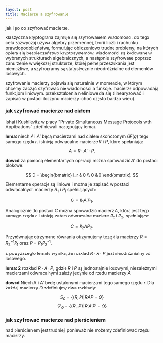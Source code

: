 ```yaml
---
layout: post
title: Macierze a szyfrowanie
---
```


jak i po co szyfrować macierze.

klaszyczna kryptografia zajmuje się szyfrowaniem wiadomości.
do tego celu zazwyczaj używa algebry przemiennej, teorii liczb i rachunku prawdopodobieństwa,
formułując obliczeniowo trudne problemy, na których opiera się bezpieczeństwo kryptosystemów.
wiadomości są kodowane w wybranych strukturach algebraicznych, a następnie szyfrowane poprzez
zanurzenie w większej strukturze, której pełne przeszukania jest niemożliwe, a szyfrogramy są
statystycznie nieodróżnialne od elementów losowych.

szyfrowanie macierzy pojawia się naturalnie w momencie, w którym chcemy zacząć szyfrować nie wiadomości
a funkcje. macierze odpowiadają funkcjom liniowym. przekształcenia nieliniowe da się zlinearyzować i zapisać
w postaci iloczynu macierzy (choć często bardzo wielu).

### jak szyfrować macierze nad ciałem

Ishai i Kushilevitz w pracy "Private Simultaneous Message Protocols with Applications" zdefiniowali następujący lemat.

**lemat**
niech $A$ i $A'$ będą macierzami nad ciałem skończonym $GF(q)$ tego samego rzędu $r$. istnieją odwracalne macierze
$R$ i $P$, które spełaniają:

$$ A = R \cdot A' \cdot P. $$  

**dowód**
za pomocą elementarnych operacji można sprowadzić $A'$ do postaci blokowe:

$$ C = \begin{bmatrix} I_r & 0 \\ 0 & 0 \end{bmatrix}. $$

Elementarne operacje są liniowe i można je zapisać w postaci odwracalnych macierzy $R_1$ i $P_1$ spełniających:

$$ C = R_1 A' P_1. $$

Analogicznie do postaci $C$ można sprowadzić macierz $A$, która jest tego samego rzędu $r$. Istnieją zatem
odwracalne maciere $R_2$ i $P_2$, spełniające:

$$ C = R_2 A P_2. $$

Przyrównując otrzymane równania otrzymujemy tezę dla macierzy $R = R_2^{-1}R_1$ oraz $P=P_1 P_2^{-1}$.

z powyższegto lematu wynika, że rozkład $R \cdot A \cdot P$ jest nieodróznialny od losowego.

**lemat 2** rozkład $R \cdot A \cdot P$, gdzie $R$ i $P$ są jednostajnie losowymi, niezależnymi macierzami odwracalnymi
zależy jedynie od rzedu macierzy $A$.

**dowód** Niech A i A' bedę ustalonymi macierzami tego samego rzędu $r$. Dla każdej macierzy $Q$ zdefiniujmy dwa rozkłady:

$$ S_Q = \{ (R,P) | RAP = Q \} $$
$$ S'_Q = \{ (R',P') | R'A'P' = Q \} $$

### jak szyfrować macierze nad pierścieniem

nad pierścieniem jest trudniej, ponieważ nie możemy zdefiniować rzędu macierzy.
